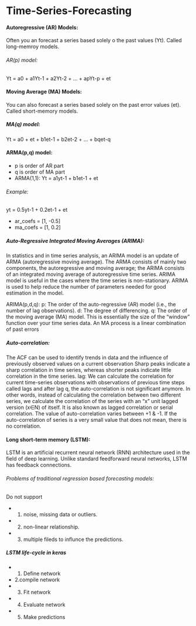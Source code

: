 # Time-Series-Forecasting

#### Autoregressive (AR) Models:
Often you an forecast a series based solely o the past values (Yt). Called long-memroy models.
###### AR(p) model:
Yt = a0 + a1Yt-1 + a2Yt-2 + ... + apYt-p + et
#### Moving Average (MA) Models:
You can also forecast a series based solely on the past error values (et). Called short-memory models.
##### MA(q) model:
Yt = a0 + et + b1et-1 + b2et-2 + ... + bqet-q
#### ARMA(p,q) model:
* p is order of AR part
* q is order of MA part
* ARMA(1,1): Yt = a1yt-1 + b1et-1 + et
###### Example: 
yt = 0.5yt-1 + 0.2et-1 + et
* ar_coefs = [1, -0.5]
* ma_coefs = [1, 0.2]
##### Auto-Regressive Integrated Moving Averages (ARIMA):
In statistics and in time series analysis, an ARIMA model is an update of ARMA (autoregressive moving average). The ARMA consists of mainly two components, the autoregressive and moving average; the ARIMA consists of an integrated moving average of autoregressive time series. ARIMA model is useful in the cases where the time series is non-stationary. ARIMA is used to help reduce the number of parameters needed for good estimation in the model.
  
ARIMA(p,d,q):
p: The order of the auto-regressive (AR) model (i.e., the number of lag observations). 
d: The degree of differencing.
q: The order of the moving average (MA) model. This is essentially the size of the “window” function over your time series data. 
An MA process is a linear combination of past errors

 ##### Auto-correlation: 
 The ACF can be used to identify trends in data and the influence of previously observed values on a current observation
 Sharp peaks indicate a sharp correlation in time series, whereas shorter peaks indicate little correlation in the time series.
 lag: We can calculate the correlation for current time-series observations with observations of previous time steps called lags and
 after lag q, the auto-correlation is not significant anymore. In other words, instead of calculating the correlation between two different series,
 we calculate the correlation of the series with an “x” unit lagged version (x∈N) of itself. It is also known as lagged correlation
 or serial correlation. The value of auto-correlation varies between +1 & -1. If the auto-correlation of series is a very small value
 that does not mean, there is no correlation.


#### Long short-term memory (LSTM): 
LSTM is an artificial recurrent neural network (RNN) architecture used in the field of deep learning. Unlike standard feedforward neural networks, LSTM has feedback connections.
 ###### Problems of traditional regression based forecasting models:
 Do not support
 * 1. noise, missing data or outliers.
 * 2. non-linear relationship.
 * 3. multiple fileds to influnce the predictions.
##### LSTM life-cycle in keras
* 1. Define network
* 2.compile network
* 3. Fit network
* 4. Evaluate network
* 5. Make predictions
